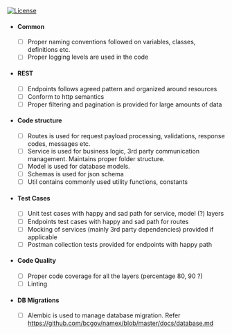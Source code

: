 [![License](https://img.shields.io/badge/License-Apache%202.0-blue.svg)](LICENSE)


 - #### Common
    - [ ] Proper naming conventions followed on variables, classes, definitions etc.
    - [ ] Proper logging levels are used in the code 
 - #### REST 
    - [ ] Endpoints follows agreed pattern and organized around resources
    - [ ] Conform to http semantics
    - [ ] Proper filtering and pagination is provided for large amounts of data
 - #### Code structure
    - [ ] Routes is used for request payload processing, validations, response codes, messages etc.
    - [ ] Service is used for business logic, 3rd party communication management. Maintains proper folder structure.
    - [ ] Model is used for database models.
    - [ ] Schemas is used for json schema
    - [ ] Util contains commonly used utility functions, constants
 - #### Test Cases
    - [ ] Unit test cases with happy and sad path for service, model (?) layers
    - [ ] Endpoints test cases with happy and sad path for routes
    - [ ] Mocking of services (mainly 3rd party dependencies) provided if applicable
    - [ ] Postman collection tests provided for endpoints with happy path
 - #### Code Quality
    - [ ] Proper code coverage for all the layers (percentage 80, 90 ?)
    - [ ] Linting
- #### DB Migrations
    - [ ] Alembic is used to manage database migration. Refer https://github.com/bcgov/namex/blob/master/docs/database.md


